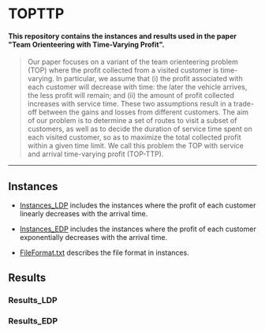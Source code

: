 # TOPTTP

#### This repository contains the instances and results used in the paper "Team Orienteering with Time-Varying Profit".
>Our paper focuses on a variant of the team orienteering problem (TOP) where the profit collected from a visited customer is time-varying. In particular, we assume that (i) the profit associated with each customer will decrease with time: the later the vehicle arrives, the less profit will remain; and (ii) the amount of profit collected increases with service time. These two assumptions result in a trade-off between the gains and losses from different customers. The aim of our problem is to determine a set of routes to visit a subset of customers, as well as to decide the duration of service time spent on each visited customer, so as to maximize the total collected profit within a given time limit. We call this problem the TOP with service and arrival time-varying profit (TOP-TTP).
---
## Instances
- [Instances_LDP](./Instances_LDP) includes the instances where the profit of each customer linearly decreases with the arrival time.

- [Instances_EDP](./Instances_EDP) includes the instances where the profit of each customer exponentially decreases with the arrival time.

- [FileFormat.txt](./FileFormat) describes the file format in instances.

## Results 
### Results_LDP
### Results_EDP
